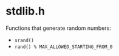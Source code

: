 #                  stdlib.h

Functions that generate random numbers:
- `srand()`
- `rand() % MAX_ALLOWED_STARTING_FROM_0`